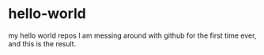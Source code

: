 # hello-world
my hello world repos
I am messing around with github for the first time ever, and this is the result.
